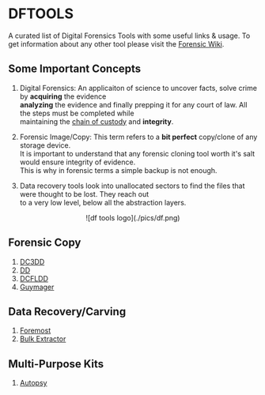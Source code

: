 # DFTOOLS
A curated list of Digital Forensics Tools with some useful links & usage.
To get information about any other tool please visit the [Forensic Wiki](https://forensicswiki.org).

## Some Important Concepts
1. Digital Forensics: An applicaiton of science to uncover facts, solve crime by **acquiring** the evidence <br />
**analyzing** the evidence and finally prepping it for any court of law. All the steps must be completed while <br /> maintaining the [chain of custody](https://digital-forensics.sans.org/blog/tags/chain-of-custody) and **integrity**.

2. Forensic Image/Copy: This term refers to a **bit perfect** copy/clone of any storage device.<br/>
It is important to understand that any forensic cloning tool worth it's salt would ensure integrity of evidence. <br />
This is why in forensic terms a simple backup is not enough.

3. Data recovery tools look into unallocated sectors to find the files that were thought to be lost. They reach out <br />
to a very low level, below all the abstraction layers.

<p align="center">
    ![df tools logo](./pics/df.png)
</p>

## Forensic Copy
1. [DC3DD](./dc3dd.md)
2. [DD](https://wiki.archlinux.org/index.php/disk_cloning)
3. [DCFLDD](https://www.forensicswiki.org/wiki/Dcfldd)
4. [Guymager](./guymager.md)

## Data Recovery/Carving
1. [Foremost](./foremost.md)
2. [Bulk Extractor](./bulk_extractor.md)

## Multi-Purpose Kits
1. [Autopsy](https://www.sleuthkit.org/autopsy/)
